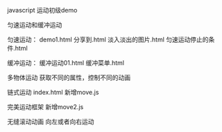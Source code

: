 javascript 运动初级demo

匀速运动和缓冲运动

匀速运动：
demo1.html
分享到.html
淡入淡出的图片.html
匀速运动停止的条件.html

缓冲运动：
缓冲运动01.html
缓冲菜单.html


多物体运动
获取不同的属性，控制不同的动画


链式运动
index.html   新增move.js


完美运动框架
新增move2.js

无缝滚动动画
向左或者向右运动